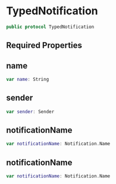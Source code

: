 # TypedNotification

``` swift
public protocol TypedNotification
```

## Required Properties

## name

``` swift
var name: String
```

## sender

``` swift
var sender: Sender
```

## notificationName

``` swift
var notificationName: Notification.Name
```

## notificationName

``` swift
var notificationName: Notification.Name
```

